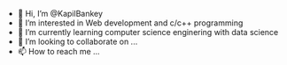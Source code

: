 - 👋 Hi, I’m @KapilBankey
- 👀 I’m interested in Web development and c/c++ programming
- 🌱 I’m currently learning  computer science enginering with data science
- 💞️ I’m looking to collaborate on ...
- 📫 How to reach me ...

<!---
KapilBankey/KapilBankey is a ✨ special ✨ repository because its `README.md` (this file) appears on your GitHub profile.
You can click the Preview link to take a look at your changes.
--->
